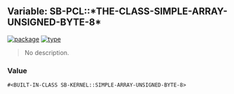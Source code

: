 ## Variable: SB-PCL::\*THE-CLASS-SIMPLE-ARRAY-UNSIGNED-BYTE-8\*
[![package](https://img.shields.io/badge/Package-SB--PCL-5f9ea0.svg?style=social&colorA=999999)](../) [![type](https://img.shields.io/badge/Type-Variable-5f9ea0.svg?style=social&colorA=999999)](../#variable) 

> No description.

### Value
```
#<BUILT-IN-CLASS SB-KERNEL::SIMPLE-ARRAY-UNSIGNED-BYTE-8>
```
